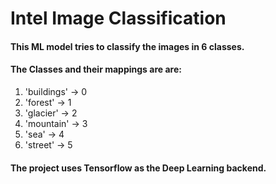 # Intel Image Classification

#### This ML model tries to classify the images in 6 classes.

#### The Classes and their mappings are are:

1. 'buildings' -> 0
2. 'forest' -> 1
3. 'glacier' -> 2
4. 'mountain' -> 3
5. 'sea' -> 4
6. 'street' -> 5

#### The project uses Tensorflow as the Deep Learning backend.
